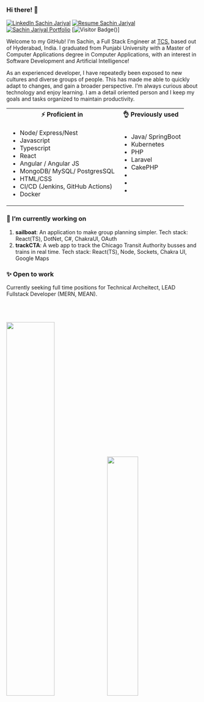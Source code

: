 <link href="./style.css" rel="stylesheet"></link>

### Hi there! 👋



[![LinkedIn Sachin Jariyal](https://img.shields.io/badge/sachinjariyal-linkedin-blue?style=for-the-badge)](https://www.linkedin.com/in/sachin-jariyal/)
[![Resume Sachin Jariyal](https://img.shields.io/badge/paul-resume-green?style=for-the-badge)](https://drive.google.com/file/d/1k75r0A-Ihtz-_nWFVTbWjZmVIYp5zAAE/view?usp=drive_link)
[![Sachin Jariyal Portfolio](https://img.shields.io/badge/HP.IO-portfolio-orange?style=for-the-badge)](https://github.com/sachin-jariyal)
[![Visitor Badge](https://komarev.com/ghpvc/?username=sachin-jariyal&style=flat-square)()]

Welcome to my GitHub! I'm Sachin, a Full Stack Engineer at [TCS.](https://www.tcs.com/) based out of Hyderabad, India. I graduated from Punjabi University with a Master of Computer Applications degree in Computer Applications, with an interest in Software Development and Artificial Intelligence!

As an experienced developer, I have repeatedly been exposed to new cultures and diverse groups of people. This has made me able to quickly adapt to changes, and gain a broader perspective. I’m always curious about technology and enjoy learning. I am a detail oriented person and I keep my goals and tasks organized to maintain productivity.

<table width="100%">
    <tr>
        <th> ⚡ Proficient in</th>
        <th> 👌 Previously used</th>
    </tr>
    <tr>
        <td>
            <ul>
                <li>Node/ Express/Nest</li>
                <li>Javascript</li>
                <li>Typescript</li>
                <li>React</li>
                <li>Angular / Angular JS</li>
                <li>MongoDB/ MySQL/ PostgresSQL</li>
                <li>HTML/CSS</li>
                <li>CI/CD (Jenkins, GitHub Actions)</li>
                <li>Docker</li>
            </ul>
        </td>
        <td>
            <ul>
                <li>Java/ SpringBoot</li>
                <li>Kubernetes</li>
                <li>PHP</li>
                <li>Laravel</li>
                <li>CakePHP</li>
                <li></li>
                <li></li>
                <li></li>
            </ul>
        </td>
    </tr>
</table>




<h3>🔭 I’m currently working on </h3>

1. **sailboat**: An application to make group planning simpler. Tech stack: React(TS), DotNet, C#, ChakraUI, OAuth
2. **trackCTA**: A web app to track the Chicago Transit Authority busses and trains in real time. Tech stack: React(TS), Node, Sockets, Chakra UI, Google Maps



<h3>✨ Open to work </h3>
Currently seeking full time positions for Technical Archeitect, LEAD Fullstack Developer (MERN, MEAN).
<br />
<br />
<br />
<br />
<p float="left">
  <img src="https://github-readme-stats.vercel.app/api?username=sachin-jariyal&count_private=true&theme=react" width="50%" />
  <img src="https://github-readme-stats.vercel.app/api/top-langs/?username=sachin-jariyal&count_private=true&theme=react&hide=csharp&layout=compact" width="40%" style="margin-left: 8px" /> 
</p>